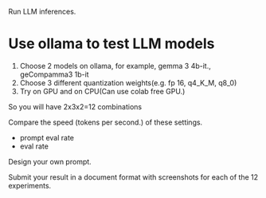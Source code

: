 Run LLM inferences.

# Use ollama to test LLM models
1. Choose 2 models on ollama, for example, gemma 3 4b-it., geCompamma3 1b-it
2. Choose 3 different quantization weights(e.g. fp 16, q4_K_M, q8_0)
3. Try on GPU and on CPU(Can use colab free GPU.)

So you will have 2x3x2=12 combinations

Compare the speed (tokens per second.) of these settings.
* prompt eval rate
* eval rate

Design your own prompt.

Submit your result in a document format with screenshots for each of the 12 experiments.